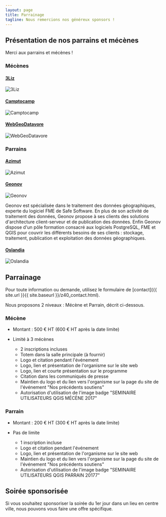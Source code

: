 ```yaml
---
layout: page
title: Parrainage
tagline: Nous remercions nos généreux sponsors !
---
```

## Présentation de nos parrains et mécènes

Merci aux parrains et mécènes !

### Mécènes

#### [3Liz](https://www.3liz.com/)

![3Liz](https://github.com/OSGeo-fr/QGIS-conf-fr-website/blob/master/images/3liz.png)

#### [Camptocamp](https://www.camptocamp.com/)

![Camptocamp](https://github.com/OSGeo-fr/QGIS-conf-fr-website/blob/master/images/camptocamp.png)

#### [WebGeoDatavore](http://webgeodatavore.com/)

![WebGeoDatavore](https://github.com/OSGeo-fr/QGIS-conf-fr-website/blob/master/images/webgeodatavore.png)

### Parrains

#### [Azimut](https://azimut.fr)

![Azimut](https://github.com/OSGeo-fr/QGIS-conf-fr-website/blob/master/images/azimut.png)

#### [Geonov](https://www.geonov.fr/)

![Geonov](https://github.com/OSGeo-fr/QGIS-conf-fr-website/blob/master/images/geonov.png)

Geonov est spécialisée dans le traitement des données géographiques, experte du logiciel FME de Safe Software. En plus de son activité de traitement des données, Geonov propose à ses clients des solutions d'architecture client-serveur et de publication 
des données. Enfin Geonov dispose d'un pôle formation consacré aux logiciels PostgreSQL, FME et QGIS pour couvrir les différents besoins de ses clients : stockage, traitement, publication et exploitation des données géographiques.

#### [Oslandia](http://oslandia.com/fr/home/)

![Oslandia](https://github.com/OSGeo-fr/QGIS-conf-fr-website/blob/master/images/oslandia.png)

## Parrainage

Pour toute information ou demande, utilisez le formulaire de [contact]({{ site.url }}{{ site.baseurl }}/z40_contact.html).

Nous proposons 2 niveaux : Mécène et Parrain, décrit ci-dessous.

### Mécène

* Montant : 500 € HT (600 € HT après la date limite)
* Limité à 3 mécènes

  * 2 inscriptions incluses
  * Totem dans la salle principale (à fournir)
  * Logo et citation pendant l'événement
  * Logo, lien et présentation de l'organisme sur le site web
  * Logo, lien et courte présentation sur le programme
  * Citation dans les communiqués de presse
  * Maintien du logo et du lien vers l'organisme sur la page du site de l'événement "Nos précédents soutiens"
  * Autorisation d'utilisation de l'image badge "SEMINAIRE UTILISATEURS QGIS MÉCÈNE 2017"

### Parrain

* Montant : 200 € HT (300 € HT après la date limite)
* Pas de limite

  * 1 inscription incluse
  * Logo et citation pendant l'événement
  * Logo, lien et présentation de l'organisme sur le site web
  * Maintien du logo et du lien vers l'organisme sur la page du site de l'événement "Nos précédents soutiens"
  * Autorisation d'utilisation de l'image badge "SEMINAIRE UTILISATEURS QGIS PARRAIN 20177"

## Soirée sponsorisée

Si vous souhaitez sponsoriser la soirée du 1er jour dans un lieu en centre ville, nous pouvons vous faire une offre spécifique. 
